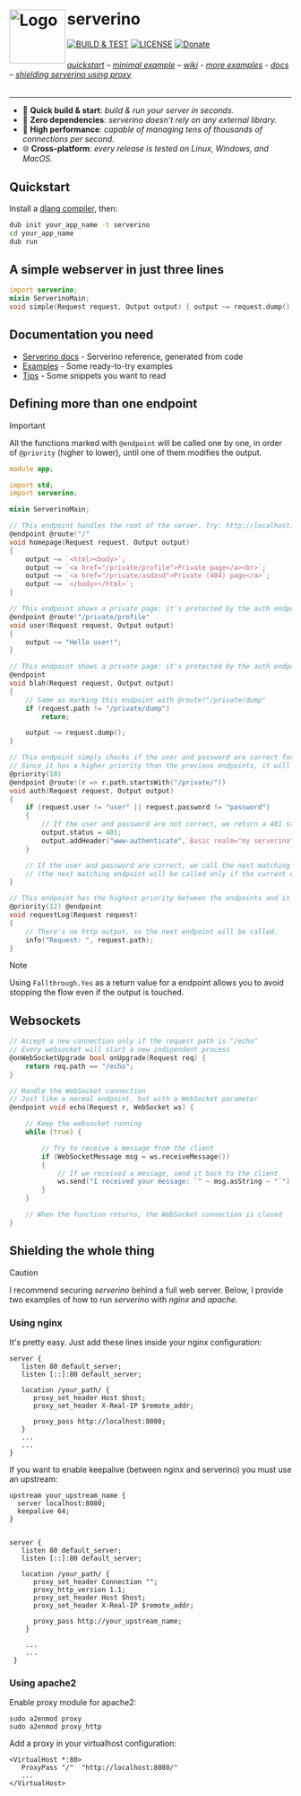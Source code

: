 serverino
<img align="left" alt="Logo" width="100" src="https://github.com/trikko/serverino/assets/647157/a6f462fa-8b76-43c3-9855-0671e704aa6c" height="96">
=======
[![BUILD & TEST](https://github.com/trikko/serverino/actions/workflows/d.yml/badge.svg)](https://github.com/trikko/serverino/actions/workflows/d.yml) [![LICENSE](https://img.shields.io/badge/LICENSE-MIT-blue)](https://github.com/trikko/serverino/tree/master/LICENSE) [![Donate](https://img.shields.io/badge/paypal-buy_me_a_beer-FFEF00?logo=paypal&logoColor=white)](https://paypal.me/andreafontana/5)
###### [quickstart](#quickstart) – [minimal example](#a-simple-webserver-in-just-three-lines) – [wiki](https://github.com/trikko/serverino/wiki/) - [more examples](https://github.com/trikko/serverino/tree/master/examples/) - [docs]( #documentation-you-need) – [shielding serverino using proxy](#shielding-the-whole-thing)
---
* 🚀 **Quick build & start**: *build & run your server in seconds.*
* 🙌 **Zero dependencies**: *serverino doesn’t rely on any external library.*
* 💪 **High performance**: *capable of managing tens of thousands of connections per second.*
* 🌐 **Cross-platform**: *every release is tested on Linux, Windows, and MacOS.*

## Quickstart
Install a [dlang compiler](https://dlang.org/), then:
```sh
dub init your_app_name -t serverino
cd your_app_name
dub run
```

## A simple webserver in just three lines
```d
import serverino;
mixin ServerinoMain;
void simple(Request request, Output output) { output ~= request.dump(); }
```

## Documentation you need
* [Serverino docs](https://trikko.github.io/serverino/) - Serverino reference, generated from code
* [Examples](https://github.com/trikko/serverino/tree/master/examples) - Some ready-to-try examples
* [Tips](https://github.com/trikko/serverino/wiki/) - Some snippets you want to read

## Defining more than one endpoint
> [!IMPORTANT]
> All the functions marked with ```@endpoint``` will be called one by one, in order of ```@priority``` (higher to lower), until one of them modifies the output.

```d
module app;

import std;
import serverino;

mixin ServerinoMain;

// This endpoint handles the root of the server. Try: http://localhost:8080/
@endpoint @route!"/"
void homepage(Request request, Output output)
{
	output ~= `<html><body>`;
	output ~= `<a href="/private/profile">Private page</a><br>`;
	output ~= `<a href="/private/asdasd">Private (404) page</a>`;
	output ~= `</body></html>`;
}

// This endpoint shows a private page: it's protected by the auth endpoint below.
@endpoint @route!"/private/profile"
void user(Request request, Output output)
{
	output ~= "Hello user!";
}

// This endpoint shows a private page: it's protected by the auth endpoint below.
@endpoint
void blah(Request request, Output output)
{
	// Same as marking this endpoint with @route!"/private/dump"
	if (request.path != "/private/dump")
		return;

	output ~= request.dump();
}

// This endpoint simply checks if the user and password are correct for all the private pages.
// Since it has a higher priority than the previous endpoints, it will be called first.
@priority(10)
@endpoint @route!(r => r.path.startsWith("/private/"))
void auth(Request request, Output output)
{
	if (request.user != "user" || request.password != "password")
	{
		// If the user and password are not correct, we return a 401 status code and a www-authenticate header.
		output.status = 401;
		output.addHeader("www-authenticate",`Basic realm="my serverino"`);
	}

	// If the user and password are correct, we call the next matching endpoint.
	// (the next matching endpoint will be called only if the current endpoint doesn't write anything)
}

// This endpoint has the highest priority between the endpoints and it logs all the requests.
@priority(12) @endpoint
void requestLog(Request request)
{
	// There's no http output, so the next endpoint will be called.
	info("Request: ", request.path);
}
```
> [!NOTE]
> Using `Fallthrough.Yes` as a return value for a endpoint allows you to avoid stopping the flow even if the output is touched.

## Websockets

```d
// Accept a new connection only if the request path is "/echo"
// Every websocket will start a new indipendent process
@onWebSocketUpgrade bool onUpgrade(Request req) {
	return req.path == "/echo";
}

// Handle the WebSocket connection
// Just like a normal endpoint, but with a WebSocket parameter
@endpoint void echo(Request r, WebSocket ws) {

	// Keep the websocket running
	while (true) {

		// Try to receive a message from the client
		if (WebSocketMessage msg = ws.receiveMessage())
		{
			// If we received a message, send it back to the client
			ws.send("I received your message: `" ~ msg.asString ~ "`");
		}
	}

	// When the function returns, the WebSocket connection is closed
}
```

## Shielding the whole thing
> [!CAUTION]
>  I recommend securing *serverino* behind a full web server. Below, I provide two examples of how to run *serverino* with *nginx* and *apache*.

### Using nginx
It's pretty easy. Just add these lines inside your nginx configuration:

```
server {
   listen 80 default_server;
   listen [::]:80 default_server;

   location /your_path/ {
      proxy_set_header Host $host;
      proxy_set_header X-Real-IP $remote_addr;

      proxy_pass http://localhost:8080;
   }
   ...
   ...
}
```

If you want to enable keepalive (between nginx and serverino) you must use an upstream:

```
upstream your_upstream_name {
  server localhost:8080;
  keepalive 64;
}


server {
   listen 80 default_server;
   listen [::]:80 default_server;

   location /your_path/ {
      proxy_set_header Connection "";
      proxy_http_version 1.1;
      proxy_set_header Host $host;
      proxy_set_header X-Real-IP $remote_addr;

      proxy_pass http://your_upstream_name;
    }

    ...
    ...
 }
```
### Using apache2
Enable proxy module for apache2:
```
sudo a2enmod proxy
sudo a2enmod proxy_http
```

Add a proxy in your virtualhost configuration:
```
<VirtualHost *:80>
   ProxyPass "/"  "http://localhost:8080/"
   ...
</VirtualHost>
```
